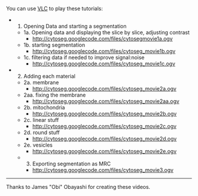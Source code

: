 You can use [VLC](http://www.videolan.org/) to play these tutorials:

  * 1. Opening Data and starting a segmentation
    * 1a. Opening data and displaying the slice by slice, adjusting contrast
      * http://cytoseg.googlecode.com/files/cytosegmovie1a.ogv
    * 1b. starting segmentation
      * http://cytoseg.googlecode.com/files/cytoseg_movie1b.ogv
    * 1c. filtering data if needed to improve signal:noise
      * http://cytoseg.googlecode.com/files/cytoseg_movie1c.ogv

  * 2. Adding each material
    * 2a. membrane
      * http://cytoseg.googlecode.com/files/cytoseg_movie2a.ogv
    * 2aa. fixing the membrane
      * http://cytoseg.googlecode.com/files/cytoseg_movie2aa.ogv
    * 2b. mitochondria
      * http://cytoseg.googlecode.com/files/cytoseg_movie2b.ogv
    * 2c. linear stuff
      * http://cytoseg.googlecode.com/files/cytoseg_movie2c.ogv
    * 2d. round stuff
      * http://cytoseg.googlecode.com/files/cytoseg_movie2d.ogv
    * 2e. vesicles
      * http://cytoseg.googlecode.com/files/cytoseg_movie2e.ogv
    * 3. Exporting segmentation as MRC
      * http://cytoseg.googlecode.com/files/cytoseg_movie3.ogv


---

Thanks to James "Obi" Obayashi for creating these videos.